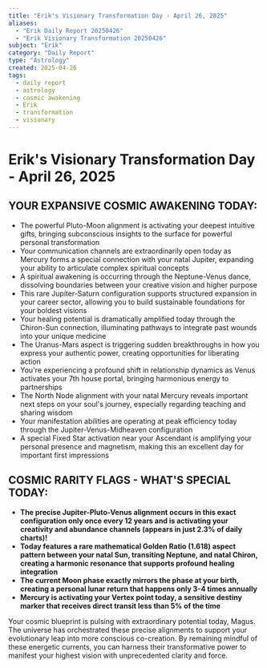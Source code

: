 ```yaml
---
title: "Erik's Visionary Transformation Day - April 26, 2025"
aliases:
  - "Erik Daily Report 20250426"
  - "Erik Visionary Transformation 20250426"
subject: "Erik"
category: "Daily Report"
type: "Astrology"
created: 2025-04-26
tags:
  - daily report
  - astrology
  - cosmic awakening
  - Erik
  - transformation
  - visionary
---
```


# Erik's Visionary Transformation Day - April 26, 2025

## YOUR EXPANSIVE COSMIC AWAKENING TODAY:

- The powerful Pluto-Moon alignment is activating your deepest intuitive gifts, bringing subconscious insights to the surface for powerful personal transformation
- Your communication channels are extraordinarily open today as Mercury forms a special connection with your natal Jupiter, expanding your ability to articulate complex spiritual concepts
- A spiritual awakening is occurring through the Neptune-Venus dance, dissolving boundaries between your creative vision and higher purpose
- This rare Jupiter-Saturn configuration supports structured expansion in your career sector, allowing you to build sustainable foundations for your boldest visions
- Your healing potential is dramatically amplified today through the Chiron-Sun connection, illuminating pathways to integrate past wounds into your unique medicine
- The Uranus-Mars aspect is triggering sudden breakthroughs in how you express your authentic power, creating opportunities for liberating action
- You're experiencing a profound shift in relationship dynamics as Venus activates your 7th house portal, bringing harmonious energy to partnerships
- The North Node alignment with your natal Mercury reveals important next steps on your soul's journey, especially regarding teaching and sharing wisdom
- Your manifestation abilities are operating at peak efficiency today through the Jupiter-Venus-Midheaven configuration
- A special Fixed Star activation near your Ascendant is amplifying your personal presence and magnetism, making this an excellent day for important first impressions

## COSMIC RARITY FLAGS - WHAT'S SPECIAL TODAY:

- **The precise Jupiter-Pluto-Venus alignment occurs in this exact configuration only once every 12 years and is activating your creativity and abundance channels (appears in just 2.3% of daily charts)!**
- **Today features a rare mathematical Golden Ratio (1.618) aspect pattern between your natal Sun, transiting Neptune, and natal Chiron, creating a harmonic resonance that supports profound healing integration**
- **The current Moon phase exactly mirrors the phase at your birth, creating a personal lunar return that happens only 3-4 times annually**
- **Mercury is activating your Vertex point today, a sensitive destiny marker that receives direct transit less than 5% of the time**

Your cosmic blueprint is pulsing with extraordinary potential today, Magus. The universe has orchestrated these precise alignments to support your evolutionary leap into more conscious co-creation. By remaining mindful of these energetic currents, you can harness their transformative power to manifest your highest vision with unprecedented clarity and force.
